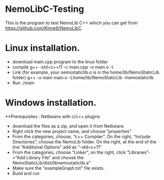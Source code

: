 # NemoLibC-Testing
This is the program to test NemoLib C++ which you can get from https://github.com/Kimw6/NemoLibC

# Linux installation.
* download main.cpp program to the linux folder
* compile
g++ -std=c++11 -c main.cpp -o main.o -I.
* Link (for example, your nemostaticlib.o is in the home/lib/NemoStaticLib folder)
g++ -o main main.o -Lhome/lib/NemoStaticLib -lnemostaticlib
* Run
./main

# Windows installation.
**Prerequisites : Netbeans with c/c++ plugins
* download the files as a zip, and open it from Netbeans
* Right click the new project name, and choose “properties”
* From the categories, choose, “c++ Compiler”. 
On the right, “Include Directories”, choose the NemoLib folder. 
On the right, at the end of the line “Additional Options” add as “-std=c+11”
* From the categories, choose “Linker”, on the right, 
click  “Libraries”->“Add Library File” and choose the NemoStaticLib/dist/libnemostaticlib.a”
* Make sure the "exampleGraph.txt" file exists.
* Build and run

